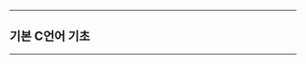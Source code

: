 

-------------------------------------------------------------------------------------------



## 기본 C언어 기초



-------------------------------------------------------------------------------------------


